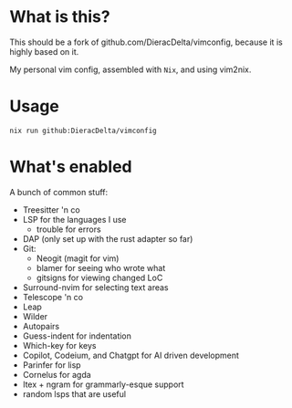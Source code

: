 # What is this?

This should be a fork of github.com/DieracDelta/vimconfig, because it is highly based on it.

My personal vim config, assembled with `Nix`, and using vim2nix.

# Usage

```
nix run github:DieracDelta/vimconfig
```

# What's enabled

A bunch of common stuff:

- Treesitter 'n co
- LSP for the languages I use
  - trouble for errors
- DAP (only set up with the rust adapter so far)
- Git:
  - Neogit (magit for vim)
  - blamer for seeing who wrote what
  - gitsigns for viewing changed LoC
- Surround-nvim for selecting text areas
- Telescope 'n co
- Leap
- Wilder
- Autopairs
- Guess-indent for indentation
- Which-key for keys
- Copilot, Codeium, and Chatgpt for AI driven development
- Parinfer for lisp
- Cornelus for agda
- ltex + ngram for grammarly-esque support
- random lsps that are useful
